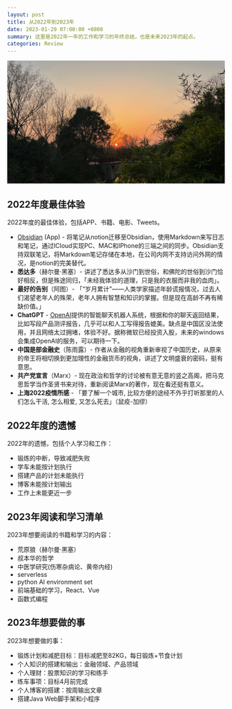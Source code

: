 ```yaml
---
layout: post
title: 从2022年到2023年
date: 2023-01-20 07:00:00 +0800
summary: 这里是2022年一年的工作和学习的年终总结，也是未来2023年的起点。
categories: Review
---
```


![2023SUN](../images/2023sun.jpg)

## 2022年度最佳体验

2022年度的最佳体验，包括APP、书籍、电影、Tweets。

- [Obsidian](https://obsidian.md/) (App) - 将笔记从notion迁移至Obsidian，使用Markdown来写日志和笔记，通过ICloud实现PC、MAC和IPhone的三端之间的同步。Obsidian支持双联笔记，将Markdown笔记存储在本地，在公司内网不支持访问外网的情况，是notion的完美替代。
- **悉达多**（赫尔曼·黑塞）- 讲述了悉达多从沙门到世俗，和佛陀的世俗到沙门恰好相反，但是殊途同归，「未经我体验的道理，只是我的衣服而非我的血肉」。
- **最好的告别**（阿图）- 「“岁月累计”——人类学家描述年龄谎报情况，过去人们渴望老年人的殊荣，老年人拥有智慧和知识的掌握。但是现在高龄不再有稀缺价值。」
- **ChatGPT** - [OpenAI](https://openai.com/)提供的智能聊天机器人系统，根据和你的聊天返回结果，比如写段产品测评报告，几乎可以和人工写得报告媲美。缺点是中国区没法使用，并且网络太过拥堵，体验不好。据称微软已经投资入股，未来的windows会集成OpenAI的服务，可以期待一下。
- **中国是部金融史**（陈雨露）- 作者从金融的视角重新审视了中国历史，从原来的帝王将相切换到更加理性的金融货币的视角，讲述了文明盛衰的密码，挺有意思。
- **共产党宣言**（Marx）- 现在政治和哲学的讨论被有意无意的竖之高阁，把马克思哲学当作圣贤书来对待，重新阅读Marx的著作，现在看还挺有意义。
- **上海2022疫情所感** - 「要了解一个城市, 比较方便的途经不外乎打听那里的人们怎么干活, 怎么相爱, 又怎么死去」（鼠疫-加缪）

## 2022年度的遗憾

2022年的遗憾，包括个人学习和工作：

- 锻炼的中断，导致减肥失败
- 学车未能按计划执行
- 搭建产品的计划未能执行
- 博客未能按计划输出
- 工作上未能更近一步

## 2023年阅读和学习清单

2023年想要阅读的书籍和学习的内容：

- 荒原狼（赫尔曼·黑塞）
- 叔本华的哲学
- 中医学研究(伤寒杂病论、黄帝内经)
- serverless
- python AI environment set
- 前端基础的学习，React、Vue
- 函数式编程

## 2023年想要做的事

2023年想要做的事：

- 锻炼计划和减肥目标：目标减肥至82KG，每日锻炼+节食计划
- 个人知识的搭建和输出：金融领域、产品领域
- 个人理财：股票知识的学习和练手
- 练车事项：目标4月前完成
- 个人博客的搭建：按周输出文章
- 搭建Java Web脚手架和小程序